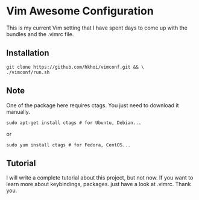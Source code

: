 # Vim Awesome Configuration
This is my current Vim setting that I have spent days to come up with the bundles and the .vimrc file.

## Installation

	git clone https://github.com/hkhoi/vimconf.git && \
	./vimconf/run.sh

## Note
One of the package here requires ctags. You just need to download it manually.

	sudo apt-get install ctags # for Ubuntu, Debian...

or

	sudo yum install ctags # for Fedora, CentOS...

## Tutorial
I will write a complete tutorial about this project, but not now. If you want to
learn more about keybindings, packages. just have a look at .vimrc. Thank you.
